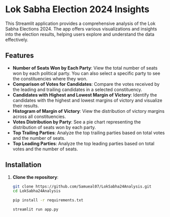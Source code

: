 # Lok Sabha Election 2024 Insights

This Streamlit application provides a comprehensive analysis of the Lok Sabha Elections 2024. The app offers various visualizations and insights into the election results, helping users explore and understand the data effectively.

## Features

- **Number of Seats Won by Each Party**: View the total number of seats won by each political party. You can also select a specific party to see the constituencies where they won.
- **Comparison of Votes for Candidates**: Compare the votes received by the leading and trailing candidates in a selected constituency.
- **Candidates with Highest and Lowest Margin of Victory**: Identify the candidates with the highest and lowest margins of victory and visualize their results.
- **Histogram of Margin of Victory**: View the distribution of victory margins across all constituencies.
- **Votes Distribution by Party**: See a pie chart representing the distribution of seats won by each party.
- **Top Trailing Parties**: Analyze the top trailing parties based on total votes and the number of seats.
- **Top Leading Parties**: Analyze the top leading parties based on total votes and the number of seats.

## Installation

1. **Clone the repository**:

   ```sh
   git clone https://github.com/Samueal07/LokSabha24Analysis.git
   cd LokSabha24Analysis
   ```

   ```sh
   pip install -r requirements.txt
   ```

   ```sh
   streamlit run app.py
   ```

